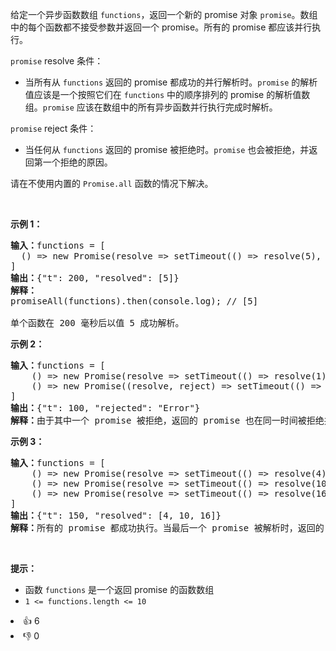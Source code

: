 <p>给定一个异步函数数组 <code>functions</code>，返回一个新的 promise 对象&nbsp;<code>promise</code>。数组中的每个函数都不接受参数并返回一个 promise。所有的 promise 都应该并行执行。</p>

<p><code>promise</code> resolve 条件：</p>

<ul> 
 <li>当所有从 <code>functions</code> 返回的 promise 都成功的并行解析时。<code>promise</code> 的解析值应该是一个按照它们在 <code>functions</code> 中的顺序排列的 promise 的解析值数组。<code>promise</code> 应该在数组中的所有异步函数并行执行完成时解析。</li> 
</ul>

<p><code>promise</code>&nbsp;reject 条件：</p>

<ul> 
 <li>当任何从 <code>functions</code> 返回的 promise 被拒绝时。<code>promise</code> 也会被拒绝，并返回第一个拒绝的原因。</li> 
</ul>

<p>请在不使用内置的 <code>Promise.all</code> 函数的情况下解决。</p>

<p>&nbsp;</p>

<p><strong class="example">示例 1：</strong></p>

<pre>
<b>输入：</b>functions = [
&nbsp; () =&gt; new Promise(resolve =&gt; setTimeout(() =&gt; resolve(5), 200))
]
<b>输出：</b>{"t": 200, "resolved": [5]}
<b>解释：</b>
promiseAll(functions).then(console.log); // [5]

单个函数在 200 毫秒后以值 5 成功解析。
</pre>

<p><strong class="example">示例 2：</strong></p>

<pre>
<b>输入：</b>functions = [
    () =&gt; new Promise(resolve =&gt; setTimeout(() =&gt; resolve(1), 200)), 
    () =&gt; new Promise((resolve, reject) =&gt; setTimeout(() =&gt; reject("Error"), 100))
]
<b>输出：</b>{"t": 100, "rejected": "Error"}
<b>解释：</b>由于其中一个 promise 被拒绝，返回的 promise 也在同一时间被拒绝并返回相同的错误。
</pre>

<p><strong class="example">示例 3：</strong></p>

<pre>
<b>输入：</b>functions = [
    () =&gt; new Promise(resolve =&gt; setTimeout(() =&gt; resolve(4), 50)), 
    () =&gt; new Promise(resolve =&gt; setTimeout(() =&gt; resolve(10), 150)), 
    () =&gt; new Promise(resolve =&gt; setTimeout(() =&gt; resolve(16), 100))
]
<b>输出：</b>{"t": 150, "resolved": [4, 10, 16]}
<b>解释：</b>所有的 promise 都成功执行。当最后一个 promise 被解析时，返回的 promise 也被解析了。
</pre>

<p>&nbsp;</p>

<p><strong>提示：</strong></p>

<ul> 
 <li>函数 <code>functions</code> 是一个返回 promise 的函数数组</li> 
 <li><code>1 &lt;= functions.length &lt;= 10</code></li> 
</ul>

<div><li>👍 6</li><li>👎 0</li></div>